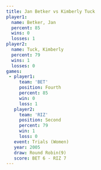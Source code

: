 ```yaml
---
title: Jan Betker vs Kimberly Tuck
player1:              
  name: Betker, Jan   
  percent: 85         
  wins: 0             
  losses: 1           
player2:              
  name: Tuck, Kimberly
  percent: 79         
  wins: 1             
  losses: 0           
games:
 - player1:          
     team: 'BET'     
     position: Fourth
     percent: 85     
     win: 0          
     loss: 1         
   player2:          
     team: 'RIZ'     
     position: Second
     percent: 79     
     win: 1          
     loss: 0         
   event: Trials (Women)
   year: 2005           
   draw: Round Robin(9) 
   score: BET 6 - RIZ 7 
---
```

